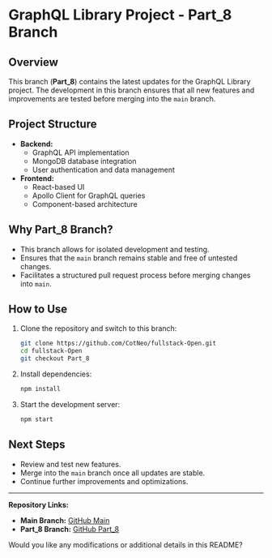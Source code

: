 # GraphQL Library Project - Part_8 Branch

## Overview
This branch (**Part_8**) contains the latest updates for the GraphQL Library project. The development in this branch ensures that all new features and improvements are tested before merging into the `main` branch.

## Project Structure
- **Backend:**
  - GraphQL API implementation
  - MongoDB database integration
  - User authentication and data management
- **Frontend:**
  - React-based UI
  - Apollo Client for GraphQL queries
  - Component-based architecture

## Why Part_8 Branch?
- This branch allows for isolated development and testing.
- Ensures that the `main` branch remains stable and free of untested changes.
- Facilitates a structured pull request process before merging changes into `main`.

## How to Use
1. Clone the repository and switch to this branch:
   ```bash
   git clone https://github.com/CotNeo/fullstack-Open.git
   cd fullstack-Open
   git checkout Part_8
   ```
2. Install dependencies:
   ```bash
   npm install
   ```
3. Start the development server:
   ```bash
   npm start
   ```

## Next Steps
- Review and test new features.
- Merge into the `main` branch once all updates are stable.
- Continue further improvements and optimizations.

---
**Repository Links:**
- **Main Branch:** [GitHub Main](https://github.com/CotNeo/fullstack-Open/tree/master)
- **Part_8 Branch:** [GitHub Part_8](https://github.com/CotNeo/fullstack-Open/tree/Part_8)

Would you like any modifications or additional details in this README?

